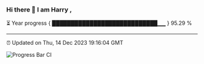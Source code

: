### Hi there 👋 I am Harry , 

⏳ Year progress { ████████████████████████████▁▁ } 95.29 %

---

⏰ Updated on Thu, 14 Dec 2023 19:16:04 GMT

![Progress Bar CI](https://github.com/duykhang68/duykhang68/workflows/Progress%20Bar%20CI/badge.svg)
